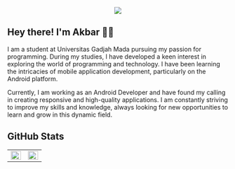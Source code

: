 <p align="center">
    <img src="https://github.com/halfrost/halfrost/blob/master/icons/header_.png">
</p>
<h2> Hey there! I'm Akbar 👋🏼</h2>

I am a student at Universitas Gadjah Mada pursuing my passion for programming. During my studies, I have developed a keen interest in exploring the world of programming and technology. I have been learning the intricacies of mobile application development, particularly on the Android platform.

Currently, I am working as an Android Developer and have found my calling in creating responsive and high-quality applications. I am constantly striving to improve my skills and knowledge, always looking for new opportunities to learn and grow in this dynamic field.

## GitHub Stats

<table><tr><td valign="top" width="50%">

<img src="https://github-readme-stats.vercel.app/api?username=akbarabdul80&show_icons=true&count_private=true&hide_border=true&theme=dark&include_all_commits=true" align="left" style="width: 100%" />

</td><td valign="top" width="50%">

<img src="https://github-readme-stats.vercel.app/api/top-langs/?username=akbarabdul80&hide_border=true&layout=compact&theme=dark&hide=css,scss,html,makefile&exclude_repo=website,anonychun.github.io" align="left" style="width: 100%" />

</td></tr></table>

<br/>
